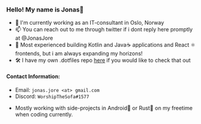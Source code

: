 ### Hello! My name is Jonas👋

- 🔭 I'm currently working as an IT-consultant in Oslo, Norway
- 📫 You can reach out to me through twitter if i dont reply here promptly at @JonasJore
- 🧰 Most experienced building Kotlin and Java☕ applications and React ⚛️ frontends, but i am always expanding my horizons!
- 🛠️ I have my own .dotfiles repo [here](https://github.com/JonasJore/dotfiles) if you would like to check that out

#### Contact Information:
* Email: `jonas.jore <at> gmail.com`
* Discord: `WorshipTheSofa#1577`

- Mostly working with side-projects in Android🤖 or Rust🦀 on my freetime when coding currently.
